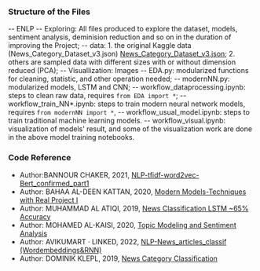 ### Structure of the Files
-- ENLP
    -- Exploring: All files produced to explore the dataset, models, sentiment analysis, deminision reduction and so on in the duration of improving the Project;
    -- data: 1. the original Kaggle data (News_Category_Dataset_v3.json) [News_Category_Dataset_v3.json](https://www.kaggle.com/datasets/rmisra/news-category-dataset); 2. others are sampled data with different sizes with or without dimension reduced (PCA);
    -- Visuallization: Images
    -- EDA.py: modularized functions for cleaning, statistic, and other operation needed;
    -- modernNN.py: modularized models, LSTM and CNN;
    -- workflow_dataprocessing.ipynb: steps to clean raw data, requires ```from EDA import *```;
    -- workflow_train_NN*.ipynb: steps to train modern neural network models, requires ```from modernNN import *```,
    -- workflow_usual_model.ipynb: steps to train traditional machine learning models.
    -- workflow_visual.ipynb: visualization of models' result, and some of the visualization work are done in the above model training notebooks.



### Code Reference
- Author:BANNOUR CHAKER, 2021, [NLP-tfidf-word2vec-Bert_confirmed_part1](https://www.kaggle.com/code/bannourchaker/nlp-tfidf-word2vec-bert-confirmed-part1#Bag-of-Words)
- Author: BAHAA AL-DEEN KATTAN, 2020, [Modern Models-Techniques with Real Project I](https://www.kaggle.com/code/xv7d111/modern-models-techniques-with-real-project-i)
- Author: MUHAMMAD AL ATIQI, 2019, [News Classification LSTM ~65% Accuracy](https://www.kaggle.com/code/arutaki/news-classification-lstm-65-accuracy)
- Author: MOHAMED AL-KAISI, 2020, [Topic Modeling and Sentiment Analysis](https://www.kaggle.com/code/temoralkaisi/topic-modeling-and-sentiment-analysis)
- Author: AVIKUMART · LINKED, 2022, [NLP-News_articles_classif (Wordembeddings&RNN)](https://www.kaggle.com/code/avikumart/nlp-news-articles-classif-wordembeddings-rnn)
- Author: DOMINIK KLEPL, 2019, [News Category Classification](https://www.kaggle.com/code/dklepl/news-category-classification/notebook)
  